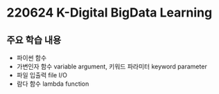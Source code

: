 # 220624 K-Digital BigData Learning
## 주요 학습 내용
- 파이썬 함수
- 가변인자 함수 variable argument, 키워드 파라미터 keyword parameter
- 파일 입출력 file I/O
- 람다 함수 lambda function 
